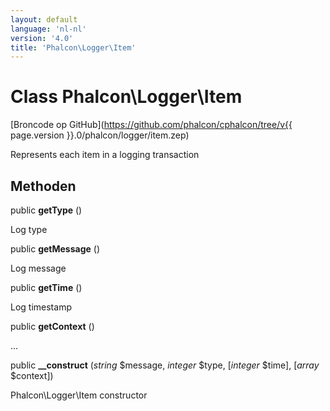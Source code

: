 ```yaml
---
layout: default
language: 'nl-nl'
version: '4.0'
title: 'Phalcon\Logger\Item'
---
```

# Class **Phalcon\Logger\Item**

[Broncode op GitHub](https://github.com/phalcon/cphalcon/tree/v{{ page.version }}.0/phalcon/logger/item.zep)

Represents each item in a logging transaction

## Methoden

public **getType** ()

Log type

public **getMessage** ()

Log message

public **getTime** ()

Log timestamp

public **getContext** ()

...

public **__construct** (*string* $message, *integer* $type, [*integer* $time], [*array* $context])

Phalcon\Logger\Item constructor